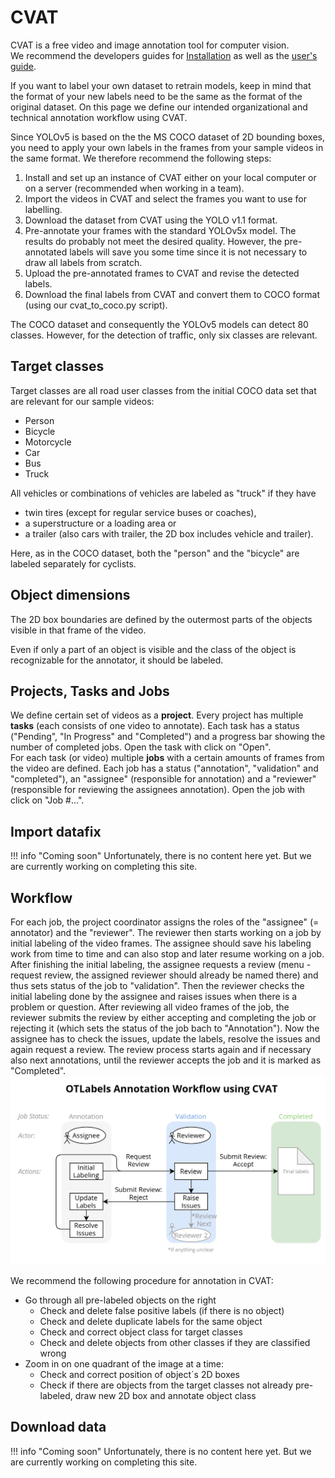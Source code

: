 # CVAT

CVAT is a free video and image annotation tool for computer vision.  
We recommend the developers guides for [Installation](https://github.com/openvinotoolkit/cvat/blob/develop/cvat/apps/documentation/installation.md) as well as the [user's guide](https://github.com/openvinotoolkit/cvat/blob/develop/cvat/apps/documentation/user_guide.md).

If you want to label your own dataset to retrain models, keep in mind that the format of your new labels need to be the same as the format of the original dataset. On this page we define our intended organizational and technical annotation workflow using CVAT.

Since YOLOv5 is based on the the MS COCO dataset of 2D bounding boxes, you need to apply your own labels in the frames from your sample videos in the same format. We therefore recommend the following steps:

1. Install and set up an instance of CVAT either on your local computer or on a server (recommended when working in a team).
2. Import the videos in CVAT and select the frames you want to use for labelling.
3. Download the dataset from CVAT using the YOLO v1.1 format.
4. Pre-annotate your frames with the standard YOLOv5x model. The results do probably not meet the desired quality. However, the pre-annotated labels will save you some time since it is not necessary to draw all labels from scratch.
5. Upload the pre-annotated frames to CVAT and revise the detected labels.
6. Download the final labels from CVAT and convert them to COCO format (using our cvat_to_coco.py script).

The COCO dataset and consequently the YOLOv5 models can detect 80 classes. However, for the detection of traffic, only six classes are relevant.

## Target classes

Target classes are all road user classes from the initial COCO data set that are relevant for our sample videos:

- Person
- Bicycle
- Motorcycle
- Car
- Bus
- Truck

All vehicles or combinations of vehicles are labeled as "truck" if they have

- twin tires (except for regular service buses or coaches),
- a superstructure or a loading area or
- a trailer (also cars with trailer, the 2D box includes vehicle and trailer).

Here, as in the COCO dataset, both the "person" and the "bicycle" are labeled separately for cyclists.

## Object dimensions

The 2D box boundaries are defined by the outermost parts of the objects visible in that frame of the video.

Even if only a part of an object is visible and the class of the object is recognizable for the annotator, it should be labeled.

## Projects, Tasks and Jobs

We define certain set of videos as a **project**.
Every project has multiple **tasks** (each consists of one video to annotate). Each task has a status ("Pending", "In Progress" and "Completed") and a progress bar showing the number of completed jobs. Open the task with click on "Open".  
For each task (or video) multiple **jobs** with a certain amounts of frames from the video are defined. Each job has a status ("annotation", "validation" and "completed"), an "assignee" (responsible for annotation) and a "reviewer" (responsible for reviewing the assignees annotation). Open the job with click on "Job #...".

## Import datafix

<!-- TODO Add description for importing datafix -->

!!! info "Coming soon"
    Unfortunately, there is no content here yet. But we are currently working on completing this site.

## Workflow

For each job, the project coordinator assigns the roles of the "assignee" (= annotator) and the "reviewer".
The reviewer then starts working on a job by initial labeling of the video frames.
The assignee should save his labeling work from time to time and can also stop and later resume working on a job.
After finishing the initial labeling, the assignee requests a review (menu - request review, the assigned reviewer should already be named there) and thus sets status of the job to "validation".
Then the reviewer checks the initial labeling done by the assignee and raises issues when there is a problem or question.
After reviewing all video frames of the job, the reviewer submits the review by either accepting and completing the job or rejecting it (which sets the status of the job bach to "Annotation").
Now the assignee has to check the issues, update the labels, resolve the issues and again request a review. The review process starts again and if necessary also next annotations, until the reviewer accepts the job and it is marked as "Completed".  
![CVAT Workflow](cvat-macro-workflow.png)

We recommend the following procedure for annotation in CVAT:

- Go through all pre-labeled objects on the right
  - Check and delete false positive labels (if there is no object)
  - Check and delete duplicate labels for the same object
  - Check and correct object class for target classes
  - Check and delete objects from other classes if they are classified wrong
- Zoom in on one quadrant of the image at a time:
  - Check and correct position of object´s 2D boxes
  - Check if there are objects from the target classes not already pre-labeled, draw new 2D box and annotate object class

## Download data

<!-- TODO Add description for downloading annotation data -->

!!! info "Coming soon"
    Unfortunately, there is no content here yet. But we are currently working on completing this site.
